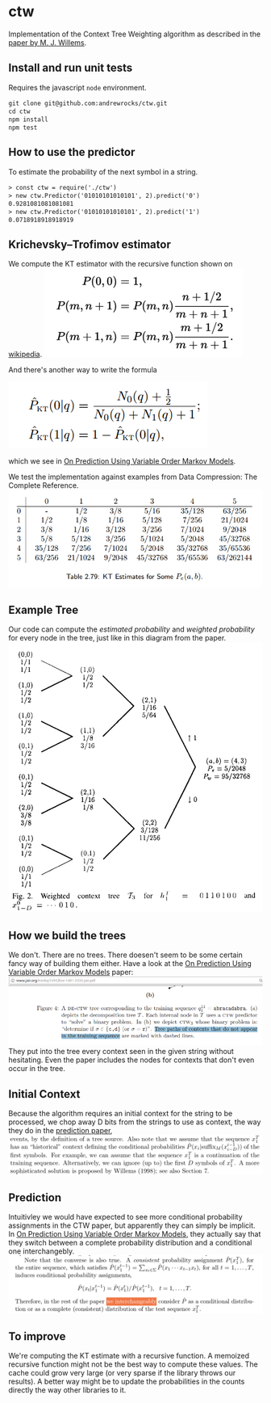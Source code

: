 # ctw
Implementation of the Context Tree Weighting algorithm as described in the
[paper by M. J. Willems](http://citeseerx.ist.psu.edu/viewdoc/summary?doi=10.1.1.30.1819).

## Install and run unit tests
Requires the javascript `node` environment.

```
git clone git@github.com:andrewrocks/ctw.git
cd ctw
npm install
npm test
```

## How to use the predictor
To estimate the probability of the next symbol in a string.
```
> const ctw = require('./ctw')
> new ctw.Predictor('01010101010101', 2).predict('0')
0.9281081081081081
> new ctw.Predictor('01010101010101', 2).predict('1')
0.0718918918918919
```

## Krichevsky–Trofimov estimator
We compute the KT estimator with the recursive function shown on 
[wikipedia](https://en.wikipedia.org/w/index.php?title=Krichevsky%E2%80%93Trofimov_estimator&oldid=753863516).
![wikipedia-function](doc/kt-recursive-wikipedia.png)

And there's another way to write the formula

![textbook-examples](doc/another-kt-formula.png)

which we see in [On Prediction Using Variable Order Markov Models](https://www.jair.org/media/1491/live-1491-2335-jair.pdf).

We test the implementation against examples from 
Data Compression: The Complete Reference.
![textbook-examples](doc/kt-table-david-salomon-data-compression.png)

## Example Tree
Our code can compute the _estimated probability_ and _weighted probability_
for every node in the tree, just like in this diagram from the paper.
![diagram-of-tree](doc/example-weighed-tree.png)

## How we build the trees
We don't. There are no trees. There doesen't seem to be some certain fancy
way of building them either. Have a look at the 
[On Prediction Using Variable Order Markov Models](https://www.jair.org/media/1491/live-1491-2335-jair.pdf)
paper:
![tree-making-hint](doc/2005-paper-tree-generation.png)
They put into the tree every context seen in the given string without hesitating.
Even the paper includes the nodes for contexts that don't even occur in the tree.

## Initial Context
Because the algorithm requires an initial context for the string to be
processed, we chop away D bits from the strings to use as context, the way they do
in the [prediction paper](https://www.jair.org/media/1491/live-1491-2335-jair.pdf), 
![diagram-of-tree](doc/ignore-the-d.png)

## Prediction
Intuitivley we would have expected to see more conditional probability 
assignments in the CTW paper, but apparently they can simply be implicit.
In [On Prediction Using Variable Order Markov Models](https://www.jair.org/media/1491/live-1491-2335-jair.pdf), 
they actually say that they switch between a complete probability distribution
and a conditional one interchangebly.
![interchangable-snippet](doc/interchangeable-probability.png)

## To improve
We're computing the KT estimate with a recursive function.
A memoized recursive function might not be the best
way to compute these values. The cache could grow very
large (or very sparse if the library throws our results).
A better way might be to update the probabilities in
the counts directly the way other libraries to it.
